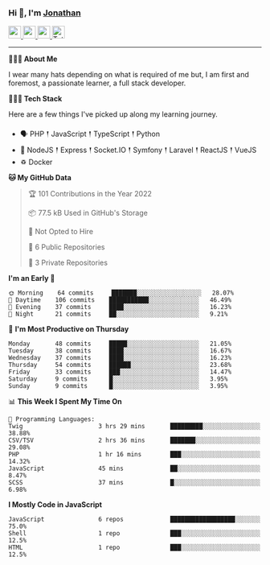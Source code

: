 ### Hi 👋, I'm [Jonathan](https://jonathan-d.ch) 

<p>
  <a href="https://www.twitter.com/redkill2108">
    <img src="https://img.shields.io/badge/twitter-%231DA1F2.svg?&style=for-the-badge&logo=twitter&logoColor=white" height=25>
  </a>
  <a href="https://www.linkedin.com/in/jdebetaz">
    <img src="https://img.shields.io/badge/linkedin-%230077B5.svg?&style=for-the-badge&logo=linkedin&logoColor=white" height=25>
  </a>
  <a href="https://www.instagram.com/jdebetaz/">
    <img src="https://img.shields.io/badge/instagram-%23E4405F.svg?&style=for-the-badge&logo=instagram&logoColor=white" height=25>
  </a>
  <a href="https://wakatime.com/@5c95ead1-71ee-4ecc-9a32-6c2b293dd432">
    <img src="https://wakatime.com/badge/user/5c95ead1-71ee-4ecc-9a32-6c2b293dd432.svg?style=for-the-badge" height=25 alt="Total time coded since Aug 23 2019" />
  </a>
</p>

-------

**🙋🏻‍♂️ About Me** 

<p>I wear many hats depending on what is required of me but, I am first and foremost, a passionate learner, a full stack developer.</p>

**👨🏻‍💻 Tech Stack** 

<p>Here are a few things I've picked up along my learning journey.</p>

- 🗣 PHP 𒑰 JavaScript 𒑰 TypeScript 𒑰 Python
- 🎒 NodeJS 𒑰 Express 𒑰 Socket.IO 𒑰 Symfony 𒑰 Laravel 𒑰 ReactJS 𒑰 VueJS
- ♽ Docker

<!--START_SECTION:waka-->
**🐱 My GitHub Data** 

> 🏆 101 Contributions in the Year 2022
 > 
> 📦 77.5 kB Used in GitHub's Storage 
 > 
> 🚫 Not Opted to Hire
 > 
> 📜 6 Public Repositories 
 > 
> 🔑 3 Private Repositories  
 > 
**I'm an Early 🐤** 

```text
🌞 Morning    64 commits     ███████░░░░░░░░░░░░░░░░░░   28.07% 
🌆 Daytime    106 commits    ███████████░░░░░░░░░░░░░░   46.49% 
🌃 Evening    37 commits     ████░░░░░░░░░░░░░░░░░░░░░   16.23% 
🌙 Night      21 commits     ██░░░░░░░░░░░░░░░░░░░░░░░   9.21%

```
📅 **I'm Most Productive on Thursday** 

```text
Monday       48 commits     █████░░░░░░░░░░░░░░░░░░░░   21.05% 
Tuesday      38 commits     ████░░░░░░░░░░░░░░░░░░░░░   16.67% 
Wednesday    37 commits     ████░░░░░░░░░░░░░░░░░░░░░   16.23% 
Thursday     54 commits     ██████░░░░░░░░░░░░░░░░░░░   23.68% 
Friday       33 commits     ███░░░░░░░░░░░░░░░░░░░░░░   14.47% 
Saturday     9 commits      █░░░░░░░░░░░░░░░░░░░░░░░░   3.95% 
Sunday       9 commits      █░░░░░░░░░░░░░░░░░░░░░░░░   3.95%

```


📊 **This Week I Spent My Time On** 

```text
💬 Programming Languages: 
Twig                     3 hrs 29 mins       █████████░░░░░░░░░░░░░░░░   38.88% 
CSV/TSV                  2 hrs 36 mins       ███████░░░░░░░░░░░░░░░░░░   29.08% 
PHP                      1 hr 16 mins        ███░░░░░░░░░░░░░░░░░░░░░░   14.32% 
JavaScript               45 mins             ██░░░░░░░░░░░░░░░░░░░░░░░   8.47% 
SCSS                     37 mins             █░░░░░░░░░░░░░░░░░░░░░░░░   6.98%

```

**I Mostly Code in JavaScript** 

```text
JavaScript               6 repos             ██████████████████░░░░░░░   75.0% 
Shell                    1 repo              ███░░░░░░░░░░░░░░░░░░░░░░   12.5% 
HTML                     1 repo              ███░░░░░░░░░░░░░░░░░░░░░░   12.5%

```



<!--END_SECTION:waka-->
